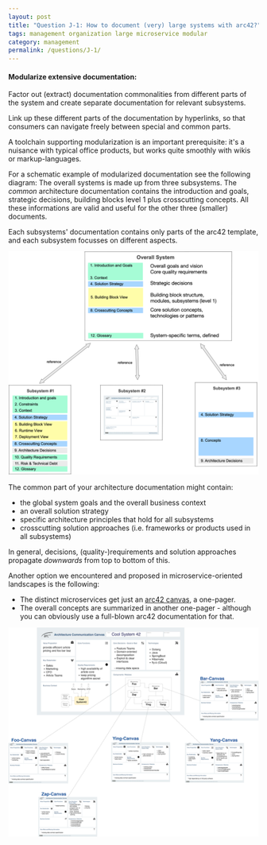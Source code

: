 ```yaml
---
layout: post
title: "Question J-1: How to document (very) large systems with arc42?"
tags: management organization large microservice modular
category: management
permalink: /questions/J-1/
---
```



#### Modularize extensive documentation:

Factor out (extract) documentation commonalities from different parts of the system and create separate documentation for relevant subsystems.

Link up these different parts of the documentation by hyperlinks, so that consumers can navigate freely between special and common parts.

A toolchain supporting modularization is an important prerequisite:
it's a nuisance with typical office products, but works quite smoothly with wikis or markup-languages.  

For a schematic example of modularized documentation see the following diagram: The overall systems is made up from three subsystems. 
The _common_ architecture documentation contains the introduction and goals, strategic decisions, building blocks level 1 plus crosscutting concepts. 
All these informations are valid and useful for the other three (smaller) documents.

Each subsystems' documentation contains only parts of the arc42 template, and each subsystem focusses on different aspects.


![arc42 modularized](/images/faq/J-Management/arc42-modularized.png)

The common part of your architecture documentation might contain: 

* the global system goals and the overall business context
* an overall solution strategy 
* specific architecture principles that hold for all subsystems
* crosscutting solution approaches (i.e. frameworks or products used in all subsystems)
  

In general, decisions, (quality-)requirements and solution approaches propagate _downwards_ from top to bottom of this.

Another option we encountered and proposed in microservice-oriented landscapes is the following:

* The distinct microservices get just an [arc42 canvas](https://canvas.arc42.org), a one-pager.
* The overall concepts are summarized in another one-pager - although you can obviously use a full-blown arc42 documentation for that.

![arc42 for microservices](/images/faq/J-Management/acc-microservice-canvas-overview.png)
